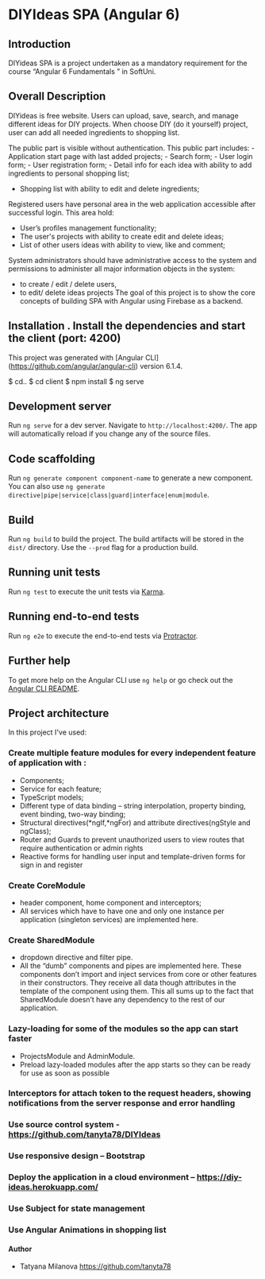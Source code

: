 # DIYIdeas SPA (Angular 6)
## Introduction
DIYideas SPA is a project undertaken as a mandatory requirement for the course “Angular 6 Fundamentals ” in SoftUni. 
## Overall Description 
   DIYideas is free website. Users can upload, save, search, and manage different ideas for DIY projects. When choose DIY (do it yourself) project, user can add all needed ingredients to shopping list.

The public part is visible without authentication. This public part includes:
	- Application start page with last added projects;
	- Search form;
	- User login form;
	- User registration form;
	- Detail info for each idea with ability to add ingredients to personal shopping list;
  - Shopping list with ability to edit and delete ingredients;


Registered users have personal area in the web application accessible after successful login. This area hold:
   - User’s profiles management functionality;
   - The user's projects with ability to create edit and delete ideas;
   - List of other users ideas with ability to view, like and comment;

System administrators should have administrative access to the system and permissions to administer all major information objects in the system:
-  to create / edit / delete users,
-  to edit/ delete ideas projects
The goal of this project is to show the core concepts of building SPA with Angular using Firebase as a backend. 

## Installation . Install the dependencies and start the client (port: 4200)
This project was generated with [Angular CLI] (https://github.com/angular/angular-cli) version 6.1.4.

$ cd..
$ cd client
$ npm install
$ ng serve

## Development server
Run `ng serve` for a dev server. Navigate to `http://localhost:4200/`. The app will automatically reload if you change any of the source files.
## Code scaffolding

Run `ng generate component component-name` to generate a new component. You can also use `ng generate directive|pipe|service|class|guard|interface|enum|module`.
## Build
Run `ng build` to build the project. The build artifacts will be stored in the `dist/` directory. Use the `--prod` flag for a production build.
## Running unit tests
Run `ng test` to execute the unit tests via [Karma](https://karma-runner.github.io).
## Running end-to-end tests
Run `ng e2e` to execute the end-to-end tests via [Protractor](http://www.protractortest.org/).
## Further help
To get more help on the Angular CLI use `ng help` or go check out the [Angular CLI README](https://github.com/angular/angular-cli/blob/master/README.md).
## Project architecture
 In this project I've used:
### Create multiple feature modules for every independent feature of application with :
  - Components;
  - Service for each feature;
  - TypeScript models;      
  - Different type of data binding – string interpolation, property binding, event binding, two-way binding;
  - Structural directives(*ngIf,*ngFor) and attribute directives(ngStyle and ngClass);
  - Router and Guards to prevent unauthorized users to view routes that require authentication or admin rights
  - Reactive forms for handling user input and template-driven forms for sign in and register
### Create CoreModule 
   - header component, home component and interceptors;
   - All services which have to have one and only one instance per application (singleton services) are implemented here.
### Create SharedModule 
  - dropdown directive and filter pipe.
  - All the “dumb” components and pipes are implemented here. These components don’t import and inject services from core or other features in their constructors. They receive all data though attributes in the template of the component using them. This all sums up to the fact that SharedModule doesn’t have any dependency to the rest of our application.
### Lazy-loading for some of the modules so the app can start faster 
  - ProjectsModule and AdminModule.
  - Preload lazy-loaded modules after the app starts so they can be ready for use as soon as possible
### Interceptors for attach token to the request headers, showing notifications from the server response and error handling
### Use source control system - https://github.com/tanyta78/DIYIdeas
### Use responsive design – Bootstrap
### Deploy the application in a cloud environment –  https://diy-ideas.herokuapp.com/
### Use Subject for state management
### Use Angular Animations in shopping list
#### Author
* Tatyana Milanova https://github.com/tanyta78


